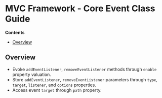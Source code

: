 # MVC Framework - Core Event Class Guide
**Contents**  
 - [Overview]()
 
## Overview
 - Evoke `addEventListener`, `removeEventListener` methods through `enable` property valuation. 
 - Store `addEventListener`, `removeEventListener` parameters through `type`, `target`, `listener`, and `options` properties. 
 - Access event `target` through `path` property. 
